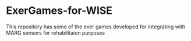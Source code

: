 # ExerGames-for-WISE
This repository has some of the exer games developed for integrating with MARG sensors for rehabilitaion purposes
